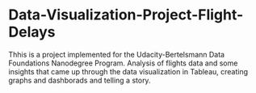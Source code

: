 # Data-Visualization-Project-Flight-Delays
Thhis is a project implemented for the Udacity-Bertelsmann Data Foundations Nanodegree Program.
Analysis of flights data and some insights that came up through the data visualization in Tableau, creating graphs and dashborads and telling a story.
